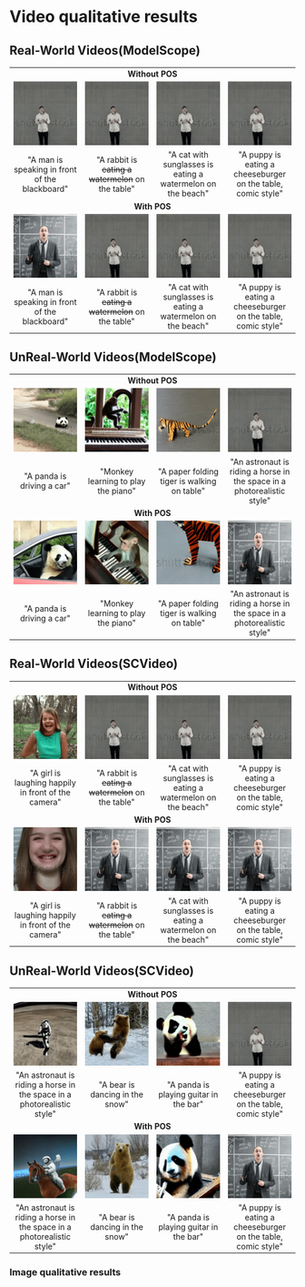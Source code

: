 # Video qualitative results
## Real-World Videos(ModelScope)
<table class="center">
<tr>
  <td style="text-align:center;"colspan="4"><b>Without POS</b></td>
</tr>
<tr>
  <td><img src="https://github.com/StevensXu/demo/blob/main/data/1_woPOS.gif"></td>
  <td><img src="https://github.com/StevensXu/demo/blob/main/data/1_woPOS.gif"></td>
  <td><img src="https://github.com/StevensXu/demo/blob/main/data/1_woPOS.gif"></td>
  <td><img src="https://github.com/StevensXu/demo/blob/main/data/1_woPOS.gif"></td>
</tr>
<tr>
  <td width=25% style="text-align:center;">"A man is speaking in front of the blackboard"</td>
  <td width=25% style="text-align:center;">"A rabbit is <del>eating a watermelon</del> on the table"</td>
  <td width=25% style="text-align:center;">"A cat with sunglasses is eating a watermelon on the beach"</td>
  <td width=25% style="text-align:center;">"A puppy is eating a cheeseburger on the table, comic style"</td>
</tr>

<tr>
  <td style="text-align:center;"colspan="4"><b>With POS</b></td>
</tr>
<tr>
  <td><img src="https://github.com/StevensXu/demo/blob/main/data/1_wPOS.gif"></td>
  <td><img src="https://github.com/StevensXu/demo/blob/main/data/1_woPOS.gif"></td>
  <td><img src="https://github.com/StevensXu/demo/blob/main/data/1_woPOS.gif"></td>
  <td><img src="https://github.com/StevensXu/demo/blob/main/data/1_woPOS.gif"></td>
</tr>
<tr>
  <td width=25% style="text-align:center;">"A man is speaking in front of the blackboard"</td>
  <td width=25% style="text-align:center;">"A rabbit is <del>eating a watermelon</del> on the table"</td>
  <td width=25% style="text-align:center;">"A cat with sunglasses is eating a watermelon on the beach"</td>
  <td width=25% style="text-align:center;">"A puppy is eating a cheeseburger on the table, comic style"</td>
</tr>
</table>

## UnReal-World Videos(ModelScope)
<table class="center">
<tr>
  <td style="text-align:center;"colspan="4"><b>Without POS</b></td>
</tr>
<tr>
  <td><img src="https://github.com/StevensXu/demo/blob/main/data/2_woPOS.gif"></td>
  <td><img src="https://github.com/StevensXu/demo/blob/main/data/3_woPOS.gif"></td>
  <td><img src="https://github.com/StevensXu/demo/blob/main/data/4_woPOS.gif"></td>
  <td><img src="https://github.com/StevensXu/demo/blob/main/data/1_woPOS.gif"></td>
</tr>
<tr>
  <td width=25% style="text-align:center;">"A panda is driving a car"</td>
  <td width=25% style="text-align:center;">"Monkey learning to play the piano"</td>
  <td width=25% style="text-align:center;">"A paper folding tiger is walking on table"</td>
  <td width=25% style="text-align:center;">"An astronaut is riding a horse in the space in a photorealistic style"</td>
</tr>

<tr>
  <td style="text-align:center;"colspan="4"><b>With POS</b></td>
</tr>
<tr>
  <td><img src="https://github.com/StevensXu/demo/blob/main/data/2_wPOS.gif"></td>
  <td><img src="https://github.com/StevensXu/demo/blob/main/data/3_wPOS.gif"></td>
  <td><img src="https://github.com/StevensXu/demo/blob/main/data/4_wPOS.gif"></td>
  <td><img src="https://github.com/StevensXu/demo/blob/main/data/1_wPOS.gif"></td>
</tr>
<tr>
  <td width=25% style="text-align:center;">"A panda is driving a car"</td>
  <td width=25% style="text-align:center;">"Monkey learning to play the piano"</td>
  <td width=25% style="text-align:center;">"A paper folding tiger is walking on table"</td>
  <td width=25% style="text-align:center;">"An astronaut is riding a horse in the space in a photorealistic style"</td>
</tr>
</table>

## Real-World Videos(SCVideo)
<table class="center">
<tr>
  <td style="text-align:center;"colspan="4"><b>Without POS</b></td>
</tr>
<tr>
  <td><img src="https://github.com/StevensXu/demo/blob/main/data/6_woPOS.gif"></td>
  <td><img src="https://github.com/StevensXu/demo/blob/main/data/1_woPOS.gif"></td>
  <td><img src="https://github.com/StevensXu/demo/blob/main/data/1_woPOS.gif"></td>
  <td><img src="https://github.com/StevensXu/demo/blob/main/data/1_woPOS.gif"></td>
</tr>
<tr>
  <td width=25% style="text-align:center;">"A girl is laughing happily in front of the camera"</td>
  <td width=25% style="text-align:center;">"A rabbit is <del>eating a watermelon</del> on the table"</td>
  <td width=25% style="text-align:center;">"A cat with sunglasses is eating a watermelon on the beach"</td>
  <td width=25% style="text-align:center;">"A puppy is eating a cheeseburger on the table, comic style"</td>
</tr>

<tr>
  <td style="text-align:center;"colspan="4"><b>With POS</b></td>
</tr>
<tr>
  <td><img src="https://github.com/StevensXu/demo/blob/main/data/6_wPOS.gif"></td>
  <td><img src="https://github.com/StevensXu/demo/blob/main/data/1_wPOS.gif"></td>
  <td><img src="https://github.com/StevensXu/demo/blob/main/data/1_wPOS.gif"></td>
  <td><img src="https://github.com/StevensXu/demo/blob/main/data/1_wPOS.gif"></td>
</tr>
<tr>
  <td width=25% style="text-align:center;">"A girl is laughing happily in front of the camera"</td>
  <td width=25% style="text-align:center;">"A rabbit is <del>eating a watermelon</del> on the table"</td>
  <td width=25% style="text-align:center;">"A cat with sunglasses is eating a watermelon on the beach"</td>
  <td width=25% style="text-align:center;">"A puppy is eating a cheeseburger on the table, comic style"</td>
</tr>
</table>

## UnReal-World Videos(SCVideo)
<table class="center">
<tr>
  <td style="text-align:center;"colspan="4"><b>Without POS</b></td>
</tr>
<tr>
  <td><img src="https://github.com/StevensXu/demo/blob/main/data/7_woPOS.gif"></td>
  <td><img src="https://github.com/StevensXu/demo/blob/main/data/5_woPOS.gif"></td>
  <td><img src="https://github.com/StevensXu/demo/blob/main/data/8_woPOS.gif"></td>
  <td><img src="https://github.com/StevensXu/demo/blob/main/data/1_woPOS.gif"></td>
</tr>
<tr>
  <td width=25% style="text-align:center;">"An astronaut is riding a horse in the space in a photorealistic style"</td>
  <td width=25% style="text-align:center;">"A bear is dancing in the snow"</td>
  <td width=25% style="text-align:center;">"A panda is playing guitar in the bar"</td>
  <td width=25% style="text-align:center;">"A puppy is eating a cheeseburger on the table, comic style"</td>
</tr>

<tr>
  <td style="text-align:center;"colspan="4"><b>With POS</b></td>
</tr>
<tr>
  <td><img src="https://github.com/StevensXu/demo/blob/main/data/7_wPOS.gif"></td>
  <td><img src="https://github.com/StevensXu/demo/blob/main/data/5_wPOS.gif"></td>
  <td><img src="https://github.com/StevensXu/demo/blob/main/data/8_wPOS.gif"></td>
  <td><img src="https://github.com/StevensXu/demo/blob/main/data/1_wPOS.gif"></td>
</tr>
<tr>
  <td width=25% style="text-align:center;">"An astronaut is riding a horse in the space in a photorealistic style"</td>
  <td width=25% style="text-align:center;">"A bear is dancing in the snow"</td>
  <td width=25% style="text-align:center;">"A panda is playing guitar in the bar"</td>
  <td width=25% style="text-align:center;">"A puppy is eating a cheeseburger on the table, comic style"</td>
</tr>
</table>
  

### Image qualitative results
